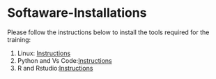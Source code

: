 # Softaware-Installations

Please follow the instructions below to install the tools required for the training:

1. Linux: [Instructions](https://github.com/Bioinformatics-Training-Materials/Softaware-Installations/blob/main/Linux.md)
2. Python and Vs Code:[Instructions](https://github.com/Bioinformatics-Training-Materials/Softaware-Installations/blob/main/Python.md)
3. R and Rstudio:[Instructions](https://github.com/Bioinformatics-Training-Materials/Softaware-Installations/blob/main/R%20and%20Rstudio.md)
